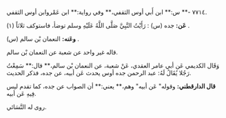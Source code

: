 ٧٧١٤ -** س:** ابن أَبي أوس الثقفي،** وفي رواية:** ابن عَمْروابن أوس الثقفي.

**عَن:** جده (س) : رَأَيْتُ النَّبِيَّ صَلَّى اللَّهُ عَلَيْهِ وسلم توضأ، فاستوكف ثلاثاً (١) .

**وعَنه:** النعمان بْن سالم (س) .

قاله غير واحد عن شعبة عن النعمان بْن سالم.

وَقَال الكديمي عَن أبي عامر العقدي، عَنْ شعبة، عن النعمان بْن سالم،** قال:** سَمِعْتُ رَجُلا يُقَالُ لَهُ: عبد الرحمن جده أوس يحدث عَن أبيه، عن جده، فذكر الحديث.

**قال الدارقطني:** وقوله" عَن أبيه" وهم،** يعني:** أن الصواب عن جده، كما تقدم ليس فِيهِ عَن أبيه.

روى له النَّسَائي.